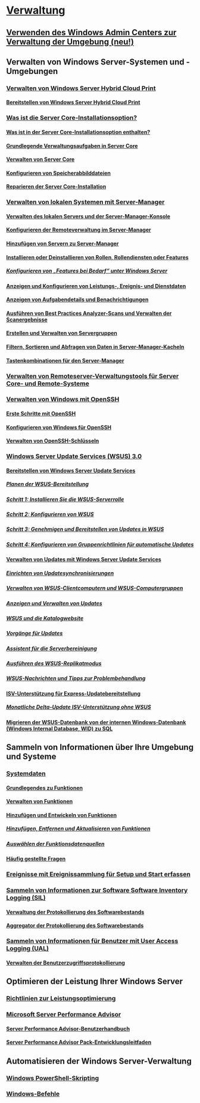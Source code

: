 # [Verwaltung](manage-windows-server.md)
## [Verwenden des Windows Admin Centers zur Verwaltung der Umgebung (neu!)](../manage/windows-admin-center/overview.md)
## Verwalten von Windows Server-Systemen und -Umgebungen
### [Verwalten von Windows Server Hybrid Cloud Print](hybrid-cloud-print/hybrid-cloud-print-overview.md)
#### [Bereitstellen von Windows Server Hybrid Cloud Print](hybrid-cloud-print/hybrid-cloud-print-deploy.md)
### [Was ist die Server Core-Installationsoption?](server-core/what-is-server-core.md)
#### [Was ist in der Server Core-Installationsoption enthalten?](server-core/server-core-roles-and-services.md)
#### [Grundlegende Verwaltungsaufgaben in Server Core](server-core/server-core-administer.md)
#### [Verwalten von Server Core](server-core/server-core-manage.md)
#### [Konfigurieren von Speicherabbilddateien](server-core/server-core-memory-dump.md)
#### [Reparieren der Server Core-Installation](server-core/server-core-servicing.md)
### [Verwalten von lokalen Systemen mit Server-Manager](server-manager/server-manager.md)
#### [Verwalten des lokalen Servers und der Server-Manager-Konsole](server-manager/manage-the-local-server-and-the-server-manager-console.md)
#### [Konfigurieren der Remoteverwaltung im Server-Manager](server-manager/configure-remote-management-in-server-manager.md)
#### [Hinzufügen von Servern zu Server-Manager](server-manager/add-servers-to-server-manager.md)
#### [Installieren oder Deinstallieren von Rollen, Rollendiensten oder Features](server-manager/install-or-uninstall-roles-role-services-or-features.md)
##### [Konfigurieren von „Features bei Bedarf“ unter Windows Server](server-manager/configure-features-on-demand-in-windows-server.md)
#### [Anzeigen und Konfigurieren von Leistungs-, Ereignis- und Dienstdaten](server-manager/view-and-configure-performance-event-and-service-data.md)
#### [Anzeigen von Aufgabendetails und Benachrichtigungen](server-manager/view-task-details-and-notifications.md)
#### [Ausführen von Best Practices Analyzer-Scans und Verwalten der Scanergebnisse](server-manager/run-best-practices-analyzer-scans-and-manage-scan-results.md)
#### [Erstellen und Verwalten von Servergruppen](server-manager/create-and-manage-server-groups.md)
#### [Filtern, Sortieren und Abfragen von Daten in Server-Manager-Kacheln](server-manager/filter-sort-and-query-data-in-server-manager-tiles.md)
#### [Tastenkombinationen für den Server-Manager](server-manager/keyboard-shortcuts-for-server-manager.md)
### [Verwalten von Remoteserver-Verwaltungstools für Server Core- und Remote-Systeme](../remote/remote-server-administration-tools.md)
### [Verwalten von Windows mit OpenSSH](OpenSSH/OpenSSH_Overview.md)
#### [Erste Schritte mit OpenSSH](OpenSSH/OpenSSH_Install_FirstUse.md)
#### [Konfigurieren von Windows für OpenSSH](OpenSSH/OpenSSH_Server_Configuration.md)
#### [Verwalten von OpenSSH-Schlüsseln](OpenSSH/OpenSSH_KeyManagement.md)
### [Windows Server Update Services (WSUS) 3.0](windows-server-update-services/get-started/windows-server-update-services-wsus.md)
#### [Bereitstellen von Windows Server Update Services](windows-server-update-services/deploy/deploy-windows-server-update-services.md)
##### [Planen der WSUS-Bereitstellung](windows-server-update-services/plan/plan-your-wsus-deployment.md)
##### [Schritt 1: Installieren Sie die WSUS-Serverrolle](windows-server-update-services/deploy/1-install-the-wsus-server-role.md)
##### [Schritt 2: Konfigurieren von WSUS](windows-server-update-services/deploy/2-configure-wsus.md)
##### [Schritt 3: Genehmigen und Bereitstellen von Updates in WSUS](windows-server-update-services/deploy/3-approve-and-deploy-updates-in-wsus.md)
##### [Schritt 4: Konfigurieren von Gruppenrichtlinien für automatische Updates](windows-server-update-services/deploy/4-configure-group-policy-settings-for-automatic-updates.md)
#### [Verwalten von Updates mit Windows Server Update Services](windows-server-update-services/manage/update-management-with-windows-server-update-services.md)
##### [Einrichten von Updatesynchronisierungen](windows-server-update-services/manage/setting-up-update-synchronizations.md)
##### [Verwalten von WSUS-Clientcomputern und WSUS-Computergruppen](windows-server-update-services/manage/managing-wsus-client-computers-and-wsus-computer-groups.md)
##### [Anzeigen und Verwalten von Updates](windows-server-update-services/manage/viewing-and-managing-updates.md)
##### [WSUS und die Katalogwebsite](windows-server-update-services/manage/wsus-and-the-catalog-site.md)
##### [Vorgänge für Updates](windows-server-update-services/manage/updates-operations.md)
##### [Assistent für die Serverbereinigung](windows-server-update-services/manage/the-server-cleanup-wizard.md)
##### [Ausführen des WSUS-Replikatmodus](windows-server-update-services/manage/running-wsus-replica-mode.md)
##### [WSUS-Nachrichten und Tipps zur Problembehandlung](windows-server-update-services/manage/wsus-messages-and-troubleshooting-tips.md)
#### [ISV-Unterstützung für Express-Updatebereitstellung](windows-server-update-services/deploy/express-update-delivery-isv-support.md)
##### [Monatliche Delta-Update ISV-Unterstützung ohne WSUS](windows-server-update-services/deploy/monthly-delta-update-isv-support-without-WSUS.md)
#### [Migrieren der WSUS-Datenbank von der internen Windows-Datenbank (Windows Internal Database, WID) zu SQL](windows-server-update-services/manage/wid-to-sql-migration.md)

## Sammeln von Informationen über Ihre Umgebung und Systeme
### [Systemdaten](..\manage\system-insights\overview.md)
#### [Grundlegendes zu Funktionen](..\manage\system-insights\understanding-capabilities.md)
#### [Verwalten von Funktionen](..\manage\system-insights\managing-capabilities.md)
#### [Hinzufügen und Entwickeln von Funktionen](..\manage\system-insights\adding-and-developing-capabilities.md)
##### [Hinzufügen, Entfernen und Aktualisieren von Funktionen](..\manage\system-insights\add-remove-update-capabilities.md)
##### [Auswählen der Funktionsdatenquellen](..\manage\system-insights\data-sources.md)
#### [Häufig gestellte Fragen](..\manage\system-insights\faq.md)
### [Ereignisse mit Ereignissammlung für Setup und Start erfassen](Get-started-with-Setup-and-Boot-Event-Collection.md)
### [Sammeln von Informationen zur Software Software Inventory Logging (SIL)](software-inventory-logging/get-started-with-software-inventory-logging.md)
#### [Verwaltung der Protokollierung des Softwarebestands](software-inventory-logging/manage-software-inventory-logging.md)
#### [Aggregator der Protokollierung des Softwarebestands](software-inventory-logging/software-inventory-logging-aggregator.md)
### [Sammeln von Informationen für Benutzer mit User Access Logging (UAL)](user-access-logging/get-started-with-user-access-logging.md)
#### [Verwalten der Benutzerzugriffsprotokollierung](user-access-logging/manage-user-access-logging.md)

## Optimieren der Leistung Ihrer Windows Server
### [Richtlinien zur Leistungsoptimierung](performance-tuning/index.md) 
### [Microsoft Server Performance Advisor](server-performance-advisor/microsoft-server-performance-advisor.md)
#### [Server Performance Advisor-Benutzerhandbuch](server-performance-advisor/server-performance-advisor-users-guide.md)
#### [Server Performance Advisor Pack-Entwicklungsleitfaden](server-performance-advisor/server-performance-advisor-pack-development-guide.md)

## Automatisieren der Windows Server-Verwaltung
### [Windows PowerShell-Skripting](/powershell/scripting/powershell-scripting?view=powershell-5.1)
### [Windows-Befehle](windows-commands/windows-commands.md)
